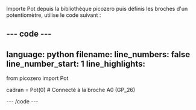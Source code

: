 Importe Pot depuis la bibliothèque picozero puis définis les broches d'un potentiomètre, utilise le code suivant :

--- code ---
---
language: python 
filename: 
line_numbers: false 
line_number_start: 1
line_highlights:
---
from picozero import Pot

cadran = Pot(0) # Connecté à la broche A0 (GP_26)

--- /code ---

